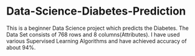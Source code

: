 # Data-Science-Diabetes-Prediction
This is a  beginner Data Science project which predicts the Diabetes. The Data Set consists of 768 rows and 8 columns(Attributes). I have used various Supervised Learning Algorithms and have achieved accuracy of  about 94%.
